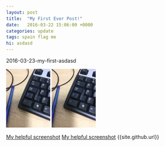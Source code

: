 ```yaml
---
layout: post
title:  "My First Ever Post!"
date:   2016-03-22 15:06:00 +0000
categories: update
tags: spain flag me
hi: asdasd
---
```

2016-03-23-my-first-asdasd

![My helpful screenshot](/assets/screenshot.jpg)
<img src="/assets/screenshot.jpg" alt="My helpful screenshot">

[My helpful screenshot](/assets/screenshot.jpg)
<a href="/assets/screenshot.jpg">My helpful screenshot</a>
{{site.github.url}}